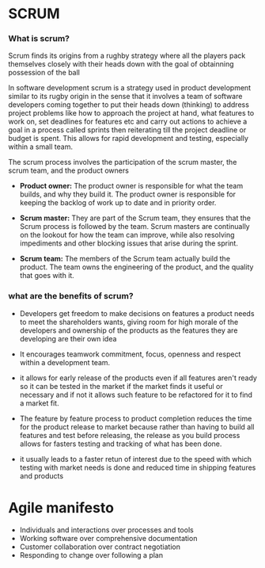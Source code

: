 # SCRUM

### What is scrum?

Scrum finds its origins from a rughby strategy where all the players pack themselves closely with their heads down with the goal of obtainning possession of the ball

In software development scrum is a strategy used in product development similar to its rugby origin in the sense that it involves a team of software developers coming together to put their heads down (thinking) to address project problems like how to approach the project at hand, what features to work on, set deadlines for features etc and carry out actions to achieve a goal in a process called sprints then reiterating till the project deadline or budget is spent. This allows for rapid development and testing, especially within a small team.

The scrum process involves the participation of the scrum master, the scrum team, and the product owners
* **Product owner:** The product owner is responsible for what the team builds, and why they build it. The product owner is responsible for keeping the backlog of work up to date and in priority order.

* **Scrum master:** They are part of the Scrum team, they ensures that the Scrum process is followed by the team. Scrum masters are continually on the lookout for how the team can improve, while also resolving impediments and other blocking issues that arise during the sprint.

* **Scrum team:** The members of the Scrum team actually build the product. The team owns the engineering of the product, and the quality that goes with it.

### what are the benefits of scrum?

* Developers get freedom to make decisions on features a product needs to meet the shareholders wants, giving room for high morale of the developers and ownership of the products as the features they are developing are their own idea

* It encourages teamwork commitment, focus, openness and respect within a development team.

* it allows for early release of the products even if all features aren't ready so it can be tested in the market if the market finds it useful or necessary and if not it allows such feature to be refactored for it to find a market fit.

* The feature by feature process to product completion reduces the time for the product release to market because rather than having to build all features and test before releasing, the release as you build process allows for fasters testing and tracking of what has been done.

* it usually leads to a faster retun of interest due to the speed with which testing with market needs is done and reduced time in shipping features and products


# Agile manifesto

* Individuals and interactions over processes and tools
* Working software over comprehensive documentation
* Customer collaboration over contract negotiation
* Responding to change over following a plan